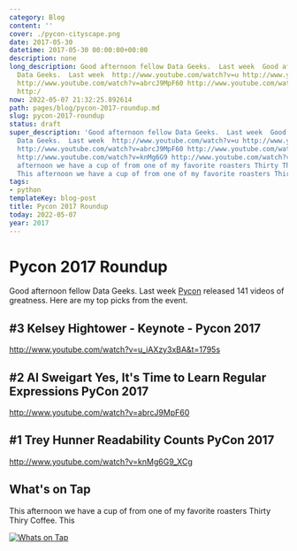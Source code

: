 ```yaml
---
category: Blog
content: ''
cover: ./pycon-cityscape.png
date: 2017-05-30
datetime: 2017-05-30 00:00:00+00:00
description: none
long_description: Good afternoon fellow Data Geeks.  Last week  Good afternoon fellow
  Data Geeks.  Last week  http://www.youtube.com/watch?v=u http://www.youtube.com/watch?v=u
  http://www.youtube.com/watch?v=abrcJ9MpF60 http://www.youtube.com/watch?v=abrcJ9MpF60
  http:/
now: 2022-05-07 21:32:25.892614
path: pages/blog/pycon-2017-roundup.md
slug: pycon-2017-roundup
status: draft
super_description: 'Good afternoon fellow Data Geeks.  Last week  Good afternoon fellow
  Data Geeks.  Last week  http://www.youtube.com/watch?v=u http://www.youtube.com/watch?v=u
  http://www.youtube.com/watch?v=abrcJ9MpF60 http://www.youtube.com/watch?v=abrcJ9MpF60
  http://www.youtube.com/watch?v=knMg6G9 http://www.youtube.com/watch?v=knMg6G9 This
  afternoon we have a cup of from one of my favorite roasters Thirty Thiry Coffee.  This
  This afternoon we have a cup of from one of my favorite roasters Thirty Thiry Coffee. '
tags:
- python
templateKey: blog-post
title: Pycon 2017 Roundup
today: 2022-05-07
year: 2017
---
```


# Pycon 2017 Roundup

Good afternoon fellow Data Geeks.  Last week [Pycon](https://www.youtube.com/channel/UCrJhliKNQ8g0qoE_zvL8eVg) released 141 videos of greatness.  Here are my top picks from the event.


## \#3 Kelsey Hightower - Keynote - Pycon 2017

http://www.youtube.com/watch?v=u_iAXzy3xBA&t=1795s

## \#2 Al Sweigart Yes, It's Time to Learn Regular Expressions PyCon 2017

http://www.youtube.com/watch?v=abrcJ9MpF60


## \#1 Trey Hunner Readability Counts PyCon 2017


http://www.youtube.com/watch?v=knMg6G9_XCg

## What's on Tap

This afternoon we have a cup of from one of my favorite roasters Thirty Thiry Coffee.  This

[![Whats on Tap](https://www.thirty-thirtycoffee.com/wp-content/uploads/2016/09/thirty-thirty-peoria-logo.png)](http://www.thirty-thirtycoffee.com/ "Whats on Tap")